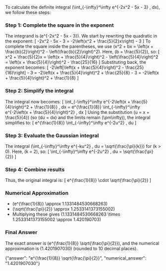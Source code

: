 

To calculate the definite integral \(\int_{-\infty}^\infty e^{-2x^2 - 5x - 3} \, dx\), we follow these steps:

### Step 1: Complete the square in the exponent
The integrand is \(e^{-2x^2 - 5x - 3}\). We start by rewriting the quadratic in the exponent:
\[
-2x^2 - 5x - 3 = -2\left(x^2 + \frac{5}{2}x\right) - 3
\]
To complete the square inside the parentheses, we use \(x^2 + bx = \left(x + \frac{b}{2}\right)^2 - \left(\frac{b}{2}\right)^2\). Here, \(b = \frac{5}{2}\), so:
\[
x^2 + \frac{5}{2}x = \left(x + \frac{5}{4}\right)^2 - \left(\frac{5}{4}\right)^2 = \left(x + \frac{5}{4}\right)^2 - \frac{25}{16}
\]
Substituting back, the exponent becomes:
\[
-2\left[\left(x + \frac{5}{4}\right)^2 - \frac{25}{16}\right] - 3 = -2\left(x + \frac{5}{4}\right)^2 + \frac{25}{8} - 3 = -2\left(x + \frac{5}{4}\right)^2 + \frac{1}{8}
\]

### Step 2: Simplify the integral
The integral now becomes:
\[
\int_{-\infty}^\infty e^{-2\left(x + \frac{5}{4}\right)^2 + \frac{1}{8}} \, dx = e^{\frac{1}{8}} \int_{-\infty}^\infty e^{-2\left(x + \frac{5}{4}\right)^2} \, dx
\]
Using the substitution \(u = x + \frac{5}{4}\) (so \(du = dx\) and the limits remain \(\pm\infty\)), the integral simplifies to:
\[
e^{\frac{1}{8}} \int_{-\infty}^\infty e^{-2u^2} \, du
\]

### Step 3: Evaluate the Gaussian integral
The integral \(\int_{-\infty}^\infty e^{-ku^2} \, du = \sqrt{\frac{\pi}{k}}\) for \(k > 0\). Here, \(k = 2\), so:
\[
\int_{-\infty}^\infty e^{-2u^2} \, du = \sqrt{\frac{\pi}{2}}
\]

### Step 4: Combine results
Thus, the original integral is:
\[
e^{\frac{1}{8}} \cdot \sqrt{\frac{\pi}{2}}
\]

### Numerical Approximation
- \(e^{\frac{1}{8}} \approx 1.1331484530668263\)
- \(\sqrt{\frac{\pi}{2}} \approx 1.2533141373155002\)
- Multiplying these gives \(1.1331484530668263 \times 1.2533141373155002 \approx 1.420190703\)

### Final Answer
The exact answer is \(e^{\frac{1}{8}} \sqrt{\frac{\pi}{2}}\), and the numerical approximation is \(1.4201907030\) (rounded to 10 decimal places).

{"answer": "e^{\frac{1}{8}} \sqrt{\frac{\pi}{2}}", "numerical_answer": "1.4201907030"}